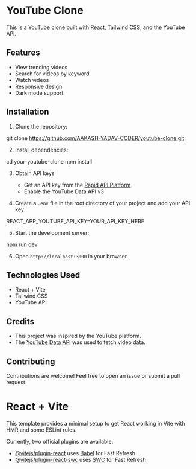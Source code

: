 # YouTube Clone

This is a YouTube clone built with React, Tailwind CSS, and the YouTube API.

## Features

- View trending videos
- Search for videos by keyword
- Watch videos
- Responsive design
- Dark mode support

## Installation

1. Clone the repository:

git clone https://github.com/AAKASH-YADAV-CODER/youtube-clone.git

2. Install dependencies:

cd your-youtube-clone
npm install


3. Obtain API keys

   - Get an API key from the [Rapid API Platform](https://rapidapi.com/hub)
   - Enable the YouTube Data API v3

4. Create a `.env` file in the root directory of your project and add your API key:

REACT_APP_YOUTUBE_API_KEY=YOUR_API_KEY_HERE

5. Start the development server:

npm run dev


6. Open `http://localhost:3000` in your browser.

## Technologies Used

- React + Vite
- Tailwind CSS
- YouTube API

## Credits

- This project was inspired by the YouTube platform.
- The [YouTube Data API](https://rapidapi.com/Glavier/api/youtube138/) was used to fetch video data.

## Contributing

Contributions are welcome! Feel free to open an issue or submit a pull request.

# React + Vite

This template provides a minimal setup to get React working in Vite with HMR and some ESLint rules.

Currently, two official plugins are available:

- [@vitejs/plugin-react](https://github.com/vitejs/vite-plugin-react/blob/main/packages/plugin-react/README.md) uses [Babel](https://babeljs.io/) for Fast Refresh
- [@vitejs/plugin-react-swc](https://github.com/vitejs/vite-plugin-react-swc) uses [SWC](https://swc.rs/) for Fast Refresh

